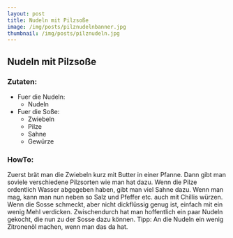 ```yaml
---
layout: post
title: Nudeln mit Pilzsoße
image: /img/posts/pilznudelnbanner.jpg
thumbnail: /img/posts/pilznudeln.jpg
---
```


## Nudeln mit Pilzsoße

### Zutaten:

* Fuer die Nudeln:  
    * Nudeln
* Fuer die Soße:  
    * Zwiebeln
    * Pilze
    * Sahne
    * Gewürze

### HowTo: 

Zuerst brät man die Zwiebeln kurz mit Butter in einer Pfanne. Dann gibt man soviele verschiedene Pilzsorten wie man hat dazu. Wenn die Pilze ordentlich Wasser abgegeben haben, gibt man viel Sahne dazu. Wenn man mag, kann man nun neben so Salz und Pfeffer etc. auch mit Chillis würzen. Wenn die Sosse schmeckt, aber nicht dickflüssig genug ist, einfach mit ein wenig Mehl verdicken. Zwischendurch hat man hoffentlich ein paar Nudeln gekocht, die nun zu der Sosse dazu können.
Tipp: An die Nudeln ein wenig Zitronenöl machen, wenn man das da hat.
